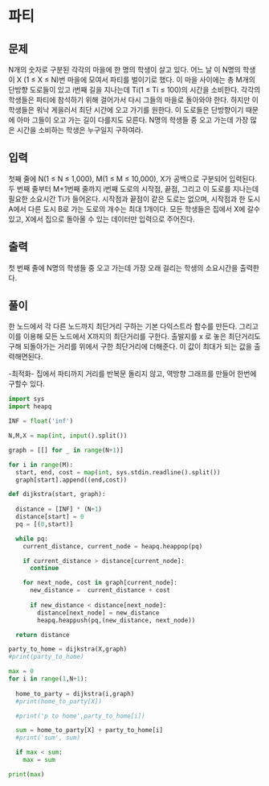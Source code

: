 # 파티

## 문제
N개의 숫자로 구분된 각각의 마을에 한 명의 학생이 살고 있다.
어느 날 이 N명의 학생이 X (1 ≤ X ≤ N)번 마을에 모여서 파티를 벌이기로 했다.
이 마을 사이에는 총 M개의 단방향 도로들이 있고 i번째 길을 지나는데 Ti(1 ≤ Ti ≤ 100)의 시간을 소비한다.
각각의 학생들은 파티에 참석하기 위해 걸어가서 다시 그들의 마을로 돌아와야 한다. 
하지만 이 학생들은 워낙 게을러서 최단 시간에 오고 가기를 원한다.
이 도로들은 단방향이기 때문에 아마 그들이 오고 가는 길이 다를지도 모른다.
N명의 학생들 중 오고 가는데 가장 많은 시간을 소비하는 학생은 누구일지 구하여라.

## 입력
첫째 줄에 N(1 ≤ N ≤ 1,000), M(1 ≤ M ≤ 10,000), X가 공백으로 구분되어 입력된다.
두 번째 줄부터 M+1번째 줄까지 i번째 도로의 시작점, 끝점, 그리고 이 도로를 지나는데 필요한 소요시간 Ti가 들어온다.
시작점과 끝점이 같은 도로는 없으며, 시작점과 한 도시 A에서 다른 도시 B로 가는 도로의 개수는 최대 1개이다.
모든 학생들은 집에서 X에 갈수 있고, X에서 집으로 돌아올 수 있는 데이터만 입력으로 주어진다.

## 출력
첫 번째 줄에 N명의 학생들 중 오고 가는데 가장 오래 걸리는 학생의 소요시간을 출력한다.



## 풀이
한 노드에서 각 다른 노드까지 최단거리 구하는 기본 다익스트라 함수를 만든다.
그리고 이를 이용해 모든 노드에서 X까지의 최단거리를 구한다.
출발지를 x 로 놓은 최단거리도 구해 되돌아가는 거리를 위에서 구한 최단거리에 더해준다.
이 값이 최대가 되는 값을 출력해면된다.

-최적화-
집에서 파티까지 거리를 반복문 돌리지 않고, 역방향 그래프를 만들어 한번에 구할수 있다.

```python
import sys
import heapq

INF = float('inf')

N,M,X = map(int, input().split())

graph = [[] for _ in range(N+1)]

for i in range(M):
  start, end, cost = map(int, sys.stdin.readline().split())
  graph[start].append((end,cost))

def dijkstra(start, graph):
  
  distance = [INF] * (N+1)
  distance[start] = 0
  pq = [(0,start)]

  while pq:
    current_distance, current_node = heapq.heappop(pq)

    if current_distance > distance[current_node]:
      continue

    for next_node, cost in graph[current_node]:
      new_distance =  current_distance + cost 
      
      if new_distance < distance[next_node]:
        distance[next_node] = new_distance
        heapq.heappush(pq,(new_distance, next_node))

  return distance

party_to_home = dijkstra(X,graph)
#print(party_to_home)

max = 0
for i in range(1,N+1):  
  
  home_to_party = dijkstra(i,graph)
  #print(home_to_party[X])  

  #print('p to home',party_to_home[i])

  sum = home_to_party[X] + party_to_home[i]
  #print('sum', sum)

  if max < sum:
    max = sum

print(max)
```
